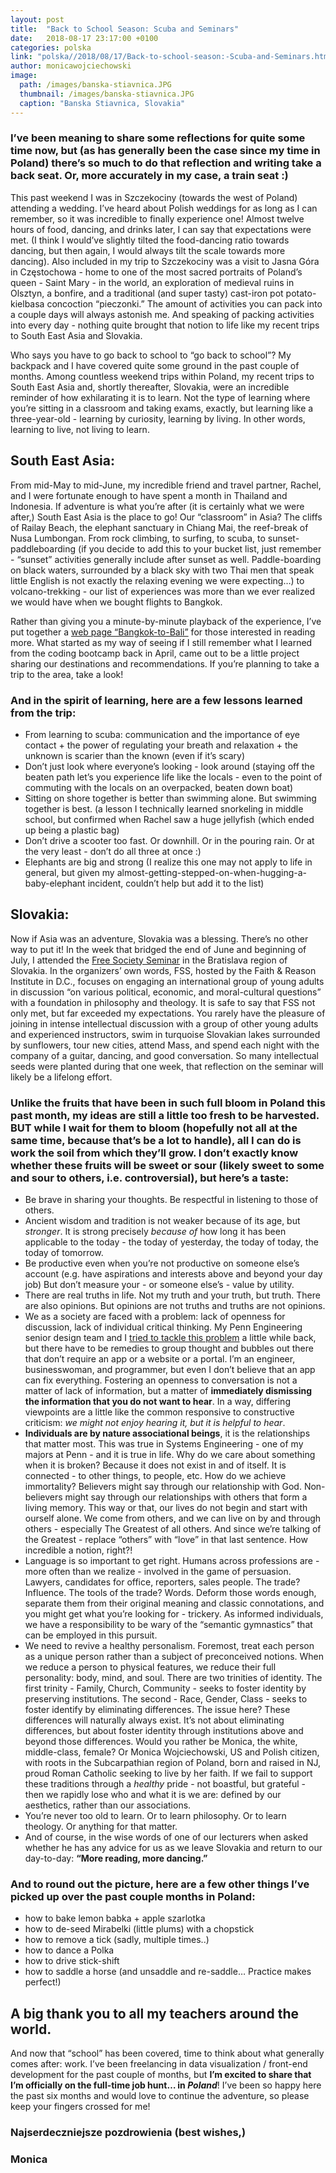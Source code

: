 ```yaml
---
layout: post
title:  "Back to School Season: Scuba and Seminars"
date:   2018-08-17 23:17:00 +0100
categories: polska
link: "polska//2018/08/17/Back-to-school-season:-Scuba-and-Seminars.html"
author: monicawojciechowski
image:
  path: /images/banska-stiavnica.JPG
  thumbnail: /images/banska-stiavnica.JPG
  caption: "Banska Stiavnica, Slovakia"
---
```


### I’ve been meaning to share some reflections for quite some time now, but (as has generally been the case since my time in Poland) there’s so much to do that reflection and writing take a back seat. Or, more accurately in my case, a train seat :)

This past weekend I was in Szczekociny (towards the west of Poland) attending a wedding. I’ve heard about Polish weddings for as long as I can remember, so it was incredible to finally experience one! Almost twelve hours of food, dancing, and drinks later, I can say that expectations were met. (I think I would’ve slightly tilted the food-dancing ratio towards dancing, but then again, I would always tilt the scale towards more dancing). Also included in my trip to Szczekociny was a visit to Jasna Góra in Częstochowa - home to one of the most sacred portraits of Poland’s queen - Saint Mary - in the world, an exploration of medieval ruins in Olsztyn, a bonfire, and a traditional (and super tasty) cast-iron pot potato-kielbasa concoction “pieczonki.” The amount of activities you can pack into a couple days will always astonish me. And speaking of packing activities into every day - nothing quite brought that notion to life like my recent trips to South East Asia and Slovakia. 

Who says you have to go back to school to “go back to school”?
My backpack and I have covered quite some ground in the past couple of months. Among countless weekend trips within Poland, my recent trips to South East Asia and, shortly thereafter, Slovakia, were an incredible reminder of how exhilarating it is to learn. Not the type of learning where you’re sitting in a classroom and taking exams, exactly, but learning like a three-year-old - learning by curiosity, learning by living. In other words, learning to live, not living to learn.

## South East Asia:
From mid-May to mid-June, my incredible friend and travel partner, Rachel, and I were fortunate enough to have spent a month in Thailand and Indonesia. If adventure is what you’re after (it is certainly what we were after,) South East Asia is the place to go! Our “classroom” in Asia? The cliffs of Railay Beach, the elephant sanctuary in Chiang Mai, the reef-break of Nusa Lumbongan. From rock climbing, to surfing, to scuba, to sunset-paddleboarding (if you decide to add this to your bucket list, just remember - “sunset” activities generally include after sunset as well. Paddle-boarding on black waters, surrounded by a black sky with two Thai men that speak little English is not exactly the relaxing evening we were expecting…) to volcano-trekking - our list of experiences was more than we ever realized we would have when we bought flights to Bangkok.

Rather than giving you a minute-by-minute playback of the experience, I’ve put together a [web page “Bangkok-to-Bali”](https://bangkoktobali.netlify.com/) for those interested in reading more. What started as my way of seeing if I still remember what I learned from the coding bootcamp back in April, came out to be a little project sharing our destinations and recommendations. If you’re planning to take a trip to the area, take a look!

### And in the spirit of learning, here are a few lessons learned from the trip:
- From learning to scuba: communication and the importance of eye contact + the power of regulating your breath and relaxation + the unknown is scarier than the known (even if it’s scary)
- Don’t just look where everyone’s looking - look around (staying off the beaten path let’s you experience life like the locals - even to the point of commuting with the locals on an overpacked, beaten down boat)
- Sitting on shore together is better than swimming alone. But swimming together is best. (a lesson I technically learned snorkeling in middle school, but confirmed when Rachel saw a huge jellyfish (which ended up being a plastic bag)
- Don’t drive a scooter too fast. Or downhill. Or in the pouring rain. Or at the very least - don’t do all three at once :)
- Elephants are big and strong (I realize this one may not apply to life in general, but given my almost-getting-stepped-on-when-hugging-a-baby-elephant incident, couldn’t help but add it to the list)

## Slovakia:
Now if Asia was an adventure, Slovakia was a blessing. There’s no other way to put it! In the week that bridged the end of June and beginning of July, I attended the [Free Society Seminar](https://www.freesociety.sk/home) in the Bratislava region of Slovakia. In the organizers’ own words, FSS, hosted by the Faith & Reason Institute in D.C., focuses on engaging an international group of young adults in discussion “on various political, economic, and moral-cultural questions” with a foundation in philosophy and theology. It is safe to say that FSS not only met, but far exceeded my expectations. You rarely have the pleasure of joining in intense intellectual discussion with a group of other young adults and experienced instructors, swim in turquoise Slovakian lakes surrounded by sunflowers, tour new cities, attend Mass, and spend each night with the company of a guitar, dancing, and good conversation. So many intellectual seeds were planted during that one week, that reflection on the seminar will likely be a lifelong effort.

### Unlike the fruits that have been in such full bloom in Poland this past month, my ideas are still a little too fresh to be harvested. BUT while I wait for them to bloom (hopefully not all at the same time, because that’s be a lot to handle), all I can do is work the soil from which they’ll grow. I don’t exactly know whether these fruits will be sweet or sour (likely sweet to some and sour to others, i.e. controversial), but here’s a taste:
- Be brave in sharing your thoughts. Be respectful in listening to those of others.
- Ancient wisdom and tradition is not weaker because of its age, but *stronger*. It is strong precisely *because of* how long it has been applicable to the today - the today of yesterday, the today of today, the today of tomorrow.
- Be productive even when you’re not productive on someone else’s account (e.g. have aspirations and interests above and beyond your day job) But don’t measure your - or someone else’s - value by utility.
- There are real truths in life. Not my truth and your truth, but truth. There are also opinions. But opinions are not truths and truths are not opinions.
- We as a society are faced with a problem: lack of openness for discussion, lack of individual critical thinking. My Penn Engineering senior design team and I [tried to tackle this problem](https://devpost.com/software/alterego) a little while back, but there have to be remedies to group thought and bubbles out there that don’t require an app or a website or a portal. I’m an engineer, businesswoman, and programmer, but even I don’t believe that an app can fix everything. Fostering an openness to conversation is not a matter of lack of information, but a matter of **immediately dismissing the information that you do not want to hear**. In a way, differing viewpoints are a little like the common responsive to constructive criticism: *we might not enjoy hearing it, but it is helpful to hear*.
- **Individuals are by nature associational beings**, it is the relationships that matter most. This was true in Systems Engineering - one of my majors at Penn - and it is true in life. Why do we care about something when it is broken? Because it does not exist in and of itself. It is connected - to other things, to people, etc. How do we achieve immortality? Believers might say through our relationship with God. Non-believers might say through our relationships with others that form a living memory. This way or that, our lives do not begin and start with ourself alone. We come from others, and we can live on by and through others - especially The Greatest of all others. And since we’re talking of the Greatest - replace “others” with “love” in that last sentence. How incredible a notion, right?!
- Language is so important to get right. Humans across professions are - more often than we realize - involved in the game of persuasion. Lawyers, candidates for office, reporters, sales people. The trade? Influence. The tools of the trade? Words. Deform those words enough, separate them from their original meaning and classic connotations, and you might get what you’re looking for - trickery. As informed individuals, we have a responsibility to be wary of the “semantic gymnastics” that can be employed in this pursuit.
- We need to revive a healthy personalism. Foremost, treat each person as a unique person rather than a subject of preconceived notions. When we reduce a person to physical features, we reduce their full personality: body, mind, and soul. There are two trinities of identity. The first trinity - Family, Church, Community - seeks to foster identity by preserving institutions. The second - Race, Gender, Class - seeks to foster identify by eliminating differences. The issue here? These differences will naturally always exist. It’s not about eliminating differences, but about foster identity through institutions above and beyond those differences. Would you rather be Monica, the white, middle-class, female? Or Monica Wojciechowski, US and Polish citizen, with roots in the Subcarpathian region of Poland, born and raised in NJ, proud Roman Catholic seeking to live by her faith. If we fail to support these traditions through a *healthy* pride - not boastful, but grateful - then we rapidly lose who and what it is we are: defined by our aesthetics, rather than our associations.
- You’re never too old to learn. Or to learn philosophy. Or to learn theology. Or anything for that matter.
- And of course, in the wise words of one of our lecturers when asked whether he has any advice for us as we leave Slovakia and return to our day-to-day: **“More reading, more dancing.”**

### And to round out the picture, here are a few other things I’ve picked up over the past couple months in Poland:
- how to bake lemon babka + apple szarlotka
- how to de-seed Mirabelki (little plums) with a chopstick
- how to remove a tick (sadly, multiple times..)
- how to dance a Polka
- how to drive stick-shift
- how to saddle a horse (and unsaddle and re-saddle… Practice makes perfect!)

## A big thank you to all my teachers around the world.

And now that “school” has been covered, time to think about what generally comes after: work. I’ve been freelancing in data visualization / front-end development for the past couple of months, but **I’m excited to share that I’m officially on the full-time job hunt… in _Poland_**! I’ve been so happy here the past six months and would love to continue the adventure, so please keep your fingers crossed for me!

### Najserdeczniejsze pozdrowienia (best wishes,)

### Monica
